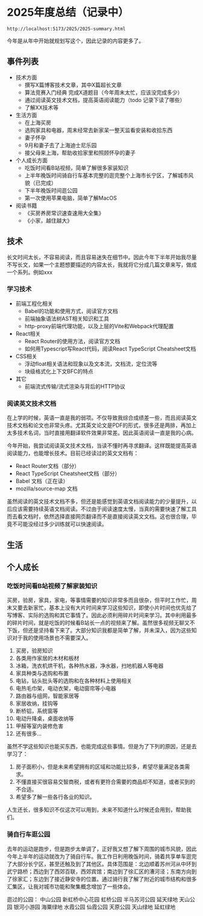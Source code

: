 # 2025年度总结（记录中）

```
http://localhost:5173/2025/2025-summary.html
```

今年是从年中开始就规划写这个，因此记录的内容更多了。

## 事件列表

* 技术方面
  * 撰写X篇博客技术文章，其中X篇超长文章
  * 算法竞赛入门经典 完成X道题目（今年周末太忙，应该没完成多少）
  * 通过阅读英文技术文档，提高英语阅读能力（todo 记录下读了哪些）
  * 了解XX技术等
* 生活方面
  * 在上海买房
  * 选购家具和电器，周末经常去新家呆一整天监看安装和收拾东西
  * 妻子怀孕
  * 9月和妻子去了上海迪士尼乐园
  * 接父母来上海，帮助收拾家里和照顾怀孕的妻子
* 个人成长方面
  * 吃饭时间看B站视频，简单了解很多家装知识
  * 上半年晚饭时间骑自行车基本完整的逛完整个上海市长宁区，了解城市风貌（已完成）
  * 下半年晚饭时间逛公园
  * 第一次使用苹果电脑，简单了解MacOS
* 阅读书籍
  * 《买房养房常识速查速用大全集》
  * 《小家，越住越大》

## 技术

长文时间太长，不容易阅读，而且容易迷失在细节中。因此今年下半年开始我尽量不写长文，如果一个主题想要描述的内容太长，我就将它分成几篇文章来写，做成一个系列。例如xxx


### 学习技术

* 前端工程化相关
  * Babel的功能和使用方式，阅读官方文档
  * 前端抽象语法树AST相关知识和工具
  * http-proxy前端代理功能，以及上层的Vite和Webpack代理配置
* React相关
  * React Router的使用方法，阅读官方文档
  * 如何用Typescript写React代码，阅读React TypeScript Cheatsheet文档
* CSS相关
  * 浮动float相关语法和现象以及文本流，文档流，定位流等
  * 块级格式化上下文BFC的特点
* 其它
  * 前端流式传输/流式渲染与背后的HTTP协议


### 阅读英文技术文档
在上学的时候，英语一直是我的弱项。不仅导致我综合成绩差一些，而且阅读英文技术文档和论文也非常头疼。尤其英文论文是PDF的形式，很多还是两排，再加上太多技术名词，当时直接用翻译软件效果非常差。因此英语阅读一直是我的心病。

今年开始，我尝试阅读英文技术文档，当读不懂时再寻求翻译。这样既能提高英语阅读能力，也能增长技术。目前已经读过的英文文档有：

* React Router文档（部分）
* React TypeScript Cheatsheet文档（部分）
* Babel 文档（正在读）
* mozilla/source-map 文档


虽然阅读的英文技术文档不多，但还是能感觉到英语文档阅读能力的少量提升，以后应该需要持续英语文档阅读。不过由于阅读速度太慢，当真的需要快速了解工具而去看文档时，依然选择直接网页翻译而不是直接阅读英文文档。这也很合理，毕竟不可能没经过多少训练就可以快速阅读。

## 生活



## 个人成长

### 吃饭时间看B站视频了解家装知识
买房，验房，家具，家电，等事情需要的知识非常多而且很杂，但平时工作忙，周末又要去新家忙，基本上没有大片时间来学习这些知识，即使小片时间也优先给了写博客、实际的选购和其它事情了。因此必须利用碎片时间来学习。其中利用最多的碎片时间，就是吃饭的时候看B站长一点的视频来了解。虽然很多视频无聊又不下饭，但还是坚持看下来了。大部分知识我都是简单了解，并未深入，因为这些知识对于我的使用场景也不需要深入。

1. 买房，验房知识
2. 各类用作家居的木材和板材
3. 冰箱，洗衣机烘干机，各种热水器，净水器，扫地机器人等电器
4. 家具种类与选购和布置
5. 电钻，钻头批头等的选购和在各种材料上使用相关
6. 电热毛巾架，电动衣架，电动窗帘等小电器
7. 路由器与组网，智能家居等
8. 家居收纳，挂钩等
9. 断桥铝，系统窗等
10. 电动升降桌，桌面收纳等
11. 甲醛等室内装修危害
12. 还有很多...

虽然不学这些知识也能买东西，也能完成这些事情。但是为了下列的原因，还是去学习了：

1. 房子面积小，但是未来希望拥有的区域和功能比较多，希望尽量满足各类需求。
2. 不懂直接买很容易交智商税，或者有更符合需要的商品却不知道，或者买到的不合适。
3. 希望多了解一些各行各业的知识。

人生还长，很多知识不仅这次可以用到，未来不知道什么时候还会用到，帮助我们。

### 骑自行车逛公园
去年的运动是跑步，但是跑步太单调了，正好我又想了解下周围的城市风貌，因此今年上半年的运动就改为了骑自行车。我工作日利用晚饭时间，骑着共享单车逛完了大部分长宁区，甚至还触及到了其他区。具体范围是：北边顺着苏州河从中环到武宁路桥；西边到了西郊百联，西郊宾馆；南边到了徐汇区的漕河泾；东南方向到了徐家汇；东边到了接近静安寺的位置。通过骑行我了解了附近的城市结构和很多汇集区，让我对城市功能和聚集概念增加了一些体会。

逛过的公园： 中山公园 新虹桥中心花园 虹桥公园 半马苏河公园 延天绿地 天山公园 银河小游园 海粟绿地 水霞公园 仙霞公园 天原公园 天山绿地 延虹绿地

